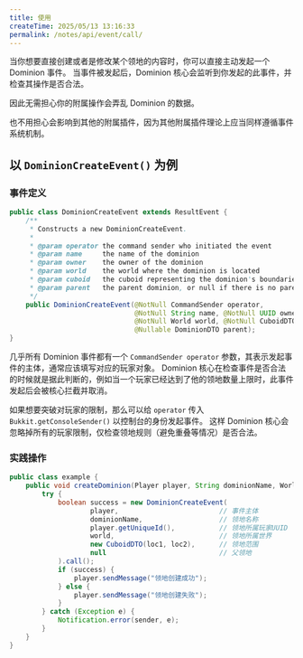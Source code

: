 ```yaml
---
title: 使用
createTime: 2025/05/13 13:16:33
permalink: /notes/api/event/call/
---
```


当你想要直接创建或者是修改某个领地的内容时，你可以直接主动发起一个 Dominion 事件。 
当事件被发起后，Dominion 核心会监听到你发起的此事件，并检查其操作是否合法。

因此无需担心你的附属操作会弄乱 Dominion 的数据。

也不用担心会影响到其他的附属插件，因为其他附属插件理论上应当同样遵循事件系统机制。

## 以 `DominionCreateEvent()` 为例

### 事件定义

```java
public class DominionCreateEvent extends ResultEvent {
    /**
     * Constructs a new DominionCreateEvent.
     *
     * @param operator the command sender who initiated the event
     * @param name     the name of the dominion
     * @param owner    the owner of the dominion
     * @param world    the world where the dominion is located
     * @param cuboid   the cuboid representing the dominion's boundaries
     * @param parent   the parent dominion, or null if there is no parent
     */
    public DominionCreateEvent(@NotNull CommandSender operator,
                               @NotNull String name, @NotNull UUID owner,
                               @NotNull World world, @NotNull CuboidDTO cuboid,
                               @Nullable DominionDTO parent);
}
```

几乎所有 Dominion 事件都有一个 `CommandSender operator` 参数，其表示发起事件的主体，通常应该填写对应的玩家对象。
Dominion 核心在检查事件是否合法的时候就是据此判断的，例如当一个玩家已经达到了他的领地数量上限时，此事件发起后会被核心拦截并取消。

如果想要突破对玩家的限制，那么可以给 `operator` 传入 `Bukkit.getConsoleSender()` 以控制台的身份发起事件。
这样 Dominion 核心会忽略掉所有的玩家限制，仅检查领地规则（避免重叠等情况）是否合法。

### 实践操作

```java
public class example {
    public void createDominion(Player player, String dominionName, World world, Location loc1, Location loc2) {
        try {
            boolean success = new DominionCreateEvent(
                    player,                         // 事件主体
                    dominionName,                   // 领地名称
                    player.getUniqueId(),           // 领地所属玩家UUID
                    world,                          // 领地所属世界
                    new CuboidDTO(loc1, loc2),      // 领地范围
                    null                            // 父领地
            ).call();
            if (success) {
                player.sendMessage("领地创建成功");
            } else {
                player.sendMessage("领地创建失败");
            }
        } catch (Exception e) {
            Notification.error(sender, e);
        }
    }
}
```
